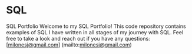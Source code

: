 # SQL
SQL Portfolio
Welcome to my SQL Portfolio!  This code repository contains examples of SQL I have written in all stages of my journey with SQL.  Feel free to take a look and reach out if you have any questions: [milonesj@gmail.com] (mailto:milonesj@gmail.com)

